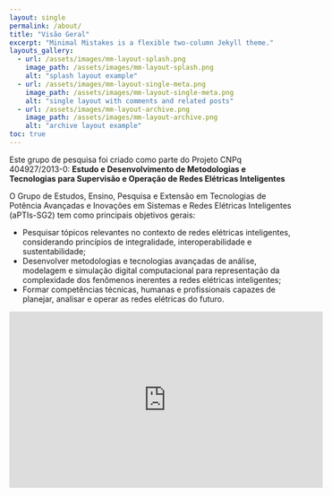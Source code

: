 ```yaml
---
layout: single
permalink: /about/
title: "Visão Geral"
excerpt: "Minimal Mistakes is a flexible two-column Jekyll theme."
layouts_gallery:
  - url: /assets/images/mm-layout-splash.png
    image_path: /assets/images/mm-layout-splash.png
    alt: "splash layout example"
  - url: /assets/images/mm-layout-single-meta.png
    image_path: /assets/images/mm-layout-single-meta.png
    alt: "single layout with comments and related posts"
  - url: /assets/images/mm-layout-archive.png
    image_path: /assets/images/mm-layout-archive.png
    alt: "archive layout example"
toc: true
---
```


Este grupo de pesquisa foi criado como parte do Projeto CNPq 404927/2013-0: 
**Estudo e Desenvolvimento de Metodologias e Tecnologias para Supervisão e Operação de Redes Elétricas Inteligentes**

O Grupo de Estudos, Ensino, Pesquisa e Extensão em Tecnologias de Potência Avançadas e Inovações em Sistemas e Redes Elétricas Inteligentes (aPTIs-SG2) tem como principais objetivos gerais:
* Pesquisar tópicos relevantes no contexto de redes elétricas inteligentes, considerando princípios de integralidade, interoperabilidade e sustentabilidade;
* Desenvolver metodologias e tecnologias avançadas de análise, modelagem e simulação digital computacional para representação da complexidade dos fenômenos inerentes a redes elétricas inteligentes;
* Formar competências técnicas, humanas e profissionais capazes de planejar, analisar e operar as redes elétricas do futuro.

<iframe width="560" height="315" src="https://www.youtube.com/embed/IXdnbmuvd4I" frameborder="0" allow="autoplay; encrypted-media" allowfullscreen></iframe>


